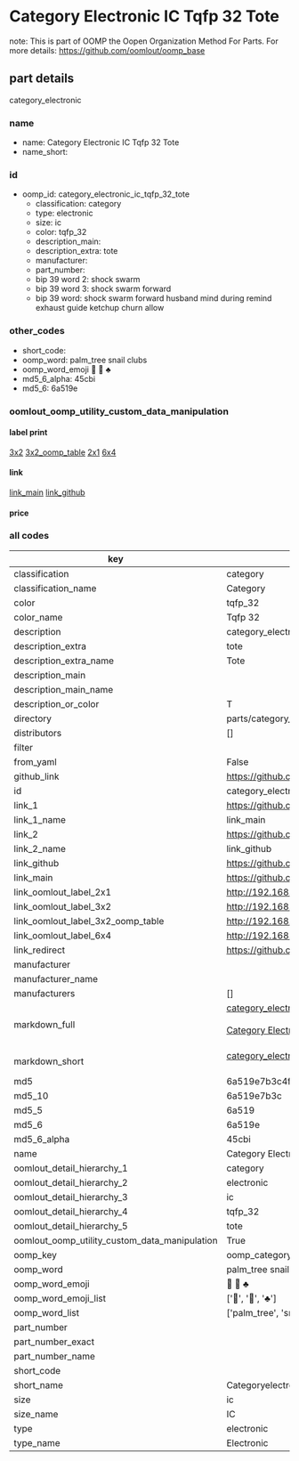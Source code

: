 # Category Electronic IC Tqfp 32 Tote  

note: This is part of OOMP the Oopen Organization Method For Parts. For more details: https://github.com/oomlout/oomp_base

##  part details
  



category_electronic



### name
* name: Category Electronic IC Tqfp 32 Tote
* name_short: 
### id
* oomp_id: category_electronic_ic_tqfp_32_tote
  * classification: category
  * type: electronic
  * size: ic
  * color: tqfp_32
  * description_main: 
  * description_extra: tote
  * manufacturer: 
  * part_number: 
  * bip 39 word 2: shock swarm
  * bip 39 word 3: shock swarm forward
  * bip 39 word: shock swarm forward husband mind during remind exhaust guide ketchup churn allow

### other_codes
* short_code: 
* oomp_word: palm_tree snail clubs
* oomp_word_emoji :palm_tree: :snail: :clubs:
* md5_6_alpha: 45cbi
* md5_6: 6a519e






### oomlout_oomp_utility_custom_data_manipulation
#### label print
[3x2](http://192.168.1.245:1112/?label=oomp%2045cbi)
[3x2_oomp_table](http://192.168.1.108:1112/?label=oomp%2045cbi)
[2x1](http://192.168.1.242:1112/?label=oomp%2045cbi)
[6x4](http://192.168.1.55:1112/?label=oomp%2045cbi)    

#### link

[link_main](https://github.com/oomlout/oomlout_oomp_version_1_messy/tree/main/parts/category_electronic_ic_tqfp_32_tote) [link_github](https://github.com/oomlout/oomlout_oomp_version_1_messy/tree/main/parts/category_electronic_ic_tqfp_32_tote)                             

#### price







### all codes 
| key | value |  
| --- | --- |  
| classification | category |  
| classification_name | Category |  
| color | tqfp_32 |  
| color_name | Tqfp 32 |  
| description | category_electronic |  
| description_extra | tote |  
| description_extra_name | Tote |  
| description_main |  |  
| description_main_name |  |  
| description_or_color | T  |  
| directory | parts/category_electronic_ic_tqfp_32_tote |  
| distributors | [] |  
| filter |  |  
| from_yaml | False |  
| github_link | https://github.com/oomlout/oomlout_oomp_part_src/tree/main/parts/category_electronic_ic_tqfp_32_tote |  
| id | category_electronic_ic_tqfp_32_tote |  
| link_1 | https://github.com/oomlout/oomlout_oomp_version_1_messy/tree/main/parts/category_electronic_ic_tqfp_32_tote |  
| link_1_name | link_main |  
| link_2 | https://github.com/oomlout/oomlout_oomp_version_1_messy/tree/main/parts/category_electronic_ic_tqfp_32_tote |  
| link_2_name | link_github |  
| link_github | https://github.com/oomlout/oomlout_oomp_version_1_messy/tree/main/parts/category_electronic_ic_tqfp_32_tote |  
| link_main | https://github.com/oomlout/oomlout_oomp_version_1_messy/tree/main/parts/category_electronic_ic_tqfp_32_tote |  
| link_oomlout_label_2x1 | http://192.168.1.242:1112/?label=oomp%2045cbi |  
| link_oomlout_label_3x2 | http://192.168.1.245:1112/?label=oomp%2045cbi |  
| link_oomlout_label_3x2_oomp_table | http://192.168.1.108:1112/?label=oomp%2045cbi |  
| link_oomlout_label_6x4 | http://192.168.1.55:1112/?label=oomp%2045cbi |  
| link_redirect | https://github.com/oomlout/oomlout_oomp_version_1_messy/tree/main/parts/category_electronic_ic_tqfp_32_tote |  
| manufacturer |  |  
| manufacturer_name |  |  
| manufacturers | [] |  
| markdown_full | [category_electronic_ic_tqfp_32_tote](none)<br>[](none)<br>[Category Electronic Ic Tqfp 32 Tote](none)<br><br> |  
| markdown_short | [category_electronic_ic_tqfp_32_tote](none)<br><br> |  
| md5 | 6a519e7b3c4f76b910c676feb7b6de32 |  
| md5_10 | 6a519e7b3c |  
| md5_5 | 6a519 |  
| md5_6 | 6a519e |  
| md5_6_alpha | 45cbi |  
| name | Category Electronic IC Tqfp 32 Tote |  
| oomlout_detail_hierarchy_1 | category |  
| oomlout_detail_hierarchy_2 | electronic |  
| oomlout_detail_hierarchy_3 | ic |  
| oomlout_detail_hierarchy_4 | tqfp_32 |  
| oomlout_detail_hierarchy_5 | tote |  
| oomlout_oomp_utility_custom_data_manipulation | True |  
| oomp_key | oomp_category_electronic_ic_tqfp_32_tote |  
| oomp_word | palm_tree snail clubs |  
| oomp_word_emoji | :palm_tree: :snail: :clubs: |  
| oomp_word_emoji_list | [':palm_tree:', ':snail:', ':clubs:'] |  
| oomp_word_list | ['palm_tree', 'snail', 'clubs'] |  
| part_number |  |  
| part_number_exact |  |  
| part_number_name |  |  
| short_code |  |  
| short_name | Categoryelectronic |  
| size | ic |  
| size_name | IC |  
| type | electronic |  
| type_name | Electronic |  
